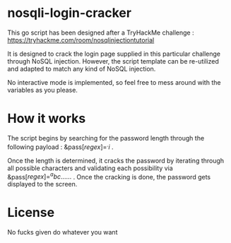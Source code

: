 # nosqli-login-cracker
This go script has been designed after a TryHackMe challenge : https://tryhackme.com/room/nosqlinjectiontutorial

It is designed to crack the login page supplied in this particular challenge through NoSQL injection.
However, the script template can be re-utilized and adapted to match any kind of NoSQL injection. 

No interactive mode is implemented, so feel free to mess around with the variables as you please.

# How it works
The script begins by searching for the password length through the following payload : <SNIP>&pass[$regex]=^.{i}$</SNIP> .

Once the length is determined, it cracks the password by iterating through all possible characters and validating each possibility via <SNIP>&pass[$regex]=^abc......$</SNIP> .
Once the cracking is done, the password gets displayed to the screen.

# License 
No fucks given do whatever you want
